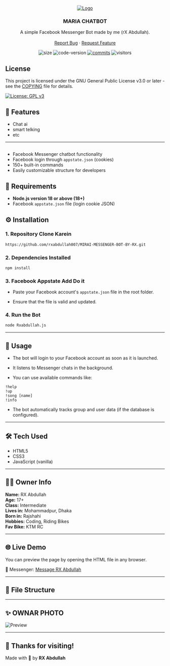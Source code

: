 <br />
<p align="center">
    <a href="https://github.com/rxabdullah007/MIRAI-MESSENGER-BOT-BY-RX">
        <img src="https://i.imgur.com/I0kvVfu.jpeg" alt="Logo">
    </a>

<h3 align="center">MARIA CHATBOT</h3>

<p align="center">
    A simple Facebook Messenger Bot made by me (rX Abdullah).
    <br />
    <br />
    <a href="https://github.com/rxabdullah007/MIRAI-MESSENGER-BOT-BY-RX/issues">Report Bug</a>
    ·
    <a href="https://github.com/rxabdullah007/MIRAI-MESSENGER-BOT-BY-RX/pulls">Request Feature</a>
    </p>
</p>

<p align="center">
	<img alt="size" src="https://img.shields.io/github/repo-size/rxabdullah007/MIRAI-MESSENGER-BOT-BY-RX.svg?style=flat-square&label=size">
	<img alt="code-version" src="https://img.shields.io/badge/dynamic/json?color=red&label=code%20version&prefix=v&query=%24.version&url=https%3A%2F%2Fraw.githubusercontent.com%2FmiraiPr0ject%2Fmiraiv2%2Fmaster%2Fpackage.json&style=flat-square">
	<a href="https://github.com/rxabdullah007/MIRAI-MESSENGER-BOT-BY-RX/commits"><img alt="commits" src="https://img.shields.io/github/commit-activity/m/rxabdullah007/MIRAI-MESSENGER-BOT-BY-RX.svg?label=commit&style=flat-square"></a>
    	<img alt="visitors" src="https://visitor-badge.laobi.icu/badge?page_id=rxabdullah007.MIRAI-MESSENGER-BOT-BY-RX">
	
</p>

## License

This project is licensed under the GNU General Public License v3.0 or later - see the [COPYING](./COPYING) file for details.




[![License: GPL v3](https://img.shields.io/badge/License-GPLv3-blue.svg)](https://www.gnu.org/licenses/gpl-3.0)


## 🚀 Features

-  Chat ai
-  smart telking
- etc

---

##

- Facebook Messenger chatbot functionality
- Facebook login through `appstate.json` (cookies)
- 150+ built-in commands
- Easily customizable structure for developers


## 🧰 Requirements

- **Node.js version 18 or above (18+)**
- Facebook `appstate.json` file (login cookie JSON)


## ⚙️ Installation

### 1. Repository Clone Karein

```bash
https://github.com/rxabdullah007/MIRAI-MESSENGER-BOT-BY-RX.git
```

### 2. Dependencies Installed

```bash
npm install
```

### 3. Facebook Appstate Add Do it

- Paste your Facebook account's `appstate.json` file in the root folder.

- Ensure that the file is valid and updated.

### 4. Run the Bot

```bash
node Rxabdullah.js
```

---

## 🚀 Usage

- The bot will login to your Facebook account as soon as it is launched.

- It listens to Messenger chats in the background.

- You can use available commands like:

```
!help
!up
!song [name]
!info
```
- The bot automatically tracks group and user data (if the database is configured).

---

## 🛠️ Tech Used

- HTML5  
- CSS3  
- JavaScript (vanilla)

---

## 👨‍💻 Owner Info

**Name:** RX Abdullah  
**Age:** 17+  
**Class:** Intermediate  
**Lives in:** Mohammadpur, Dhaka  
**Born in:** Rajshahi  
**Hobbies:** Coding, Riding Bikes  
**Fav Bike:** KTM RC

---

## 🌐 Live Demo

You can preview the page by opening the HTML file in any browser.

🔗 Messenger: [Message RX Abdullah](https://m.me/rxabdullah007)

---

## 📁 File Structure


---

## ✨ OWNAR PHOTO

![Preview](https://i.postimg.cc/nhxxB67n/IMG-0793.jpg)

---

## 💬 Thanks for visiting!

Made with 💚 by **RX Abdullah**
